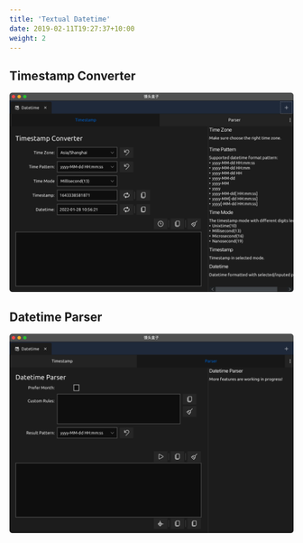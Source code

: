 ```yaml
---
title: 'Textual Datetime'
date: 2019-02-11T19:27:37+10:00
weight: 2
---
```


## Timestamp Converter

![](/images/timestamp-converter.png)

## Datetime Parser

![](/images/datetime-parser.png)

